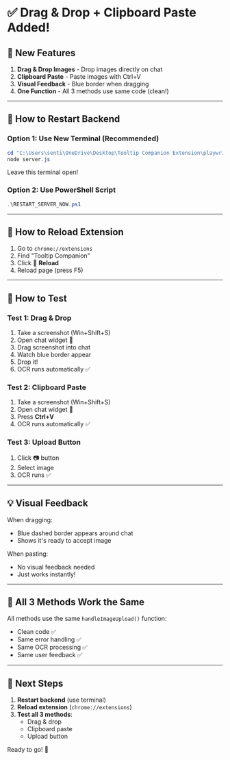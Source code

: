 # ✅ Drag & Drop + Clipboard Paste Added!

## 🎉 New Features

1. **Drag & Drop Images** - Drop images directly on chat
2. **Clipboard Paste** - Paste images with Ctrl+V
3. **Visual Feedback** - Blue border when dragging
4. **One Function** - All 3 methods use same code (clean!)

---

## 🚀 How to Restart Backend

### Option 1: Use New Terminal (Recommended)
```powershell
cd "C:\Users\senti\OneDrive\Desktop\Tooltip Companion Extension\playwright_service"
node server.js
```

Leave this terminal open!

### Option 2: Use PowerShell Script
```powershell
.\RESTART_SERVER_NOW.ps1
```

---

## 🔄 How to Reload Extension

1. Go to `chrome://extensions`
2. Find "Tooltip Companion"
3. Click 🔄 **Reload**
4. Reload page (press F5)

---

## 🧪 How to Test

### Test 1: Drag & Drop
1. Take a screenshot (Win+Shift+S)
2. Open chat widget 💬
3. Drag screenshot into chat
4. Watch blue border appear
5. Drop it!
6. OCR runs automatically ✅

### Test 2: Clipboard Paste
1. Take a screenshot (Win+Shift+S)
2. Open chat widget 💬
3. Press **Ctrl+V**
4. OCR runs automatically ✅

### Test 3: Upload Button
1. Click 📷 button
2. Select image
3. OCR runs ✅

---

## 💡 Visual Feedback

When dragging:
- Blue dashed border appears around chat
- Shows it's ready to accept image

When pasting:
- No visual feedback needed
- Just works instantly!

---

## 🎯 All 3 Methods Work the Same

All methods use the same `handleImageUpload()` function:
- Clean code ✅
- Same error handling ✅
- Same OCR processing ✅
- Same user feedback ✅

---

## 🚀 Next Steps

1. **Restart backend** (use terminal)
2. **Reload extension** (`chrome://extensions`)
3. **Test all 3 methods**:
   - Drag & drop
   - Clipboard paste
   - Upload button

Ready to go! 🎉

